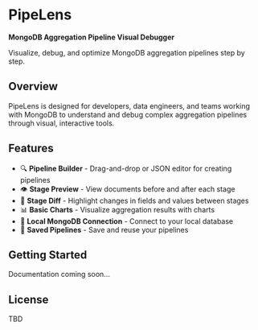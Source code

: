 # PipeLens

**MongoDB Aggregation Pipeline Visual Debugger**

Visualize, debug, and optimize MongoDB aggregation pipelines step by step.

## Overview

PipeLens is designed for developers, data engineers, and teams working with MongoDB to understand and debug complex aggregation pipelines through visual, interactive tools.

## Features

- 🔍 **Pipeline Builder** - Drag-and-drop or JSON editor for creating pipelines
- 👁️ **Stage Preview** - View documents before and after each stage
- 🔄 **Stage Diff** - Highlight changes in fields and values between stages
- 📊 **Basic Charts** - Visualize aggregation results with charts
- 🔌 **Local MongoDB Connection** - Connect to your local database
- 💾 **Saved Pipelines** - Save and reuse your pipelines

## Getting Started

Documentation coming soon...

## License

TBD